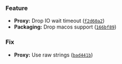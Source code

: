 <!--next-version-placeholder-->

### Feature
* **Proxy:** Drop IO wait timeout ([`f2d60a2`](https://github.com/dopstar/psychic-potato/commit/f2d60a213a709906e8e2470276f5a24e40cb6f72))
* **Packaging:** Drop macos support ([`166bf89`](https://github.com/dopstar/psychic-potato/commit/166bf898f030e391447ea2c492f080cca398200b))

### Fix
* **Proxy:** Use raw strings ([`bad441b`](https://github.com/dopstar/psychic-potato/commit/bad441b4842975d898123cf7b79949cfbb1019cb))
